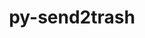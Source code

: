 ---
title: "py-send2trash"
layout: cache
categories: [package, develop-2024-12-22]
meta: {"versions": ["1.8.3"], "compilers": ["gcc@=11.1.0", "gcc@=11.4.0", "gcc@=9.4.0", "oneapi@=2024.2.1"], "oss": ["ubuntu20.04", "ubuntu22.04"], "platforms": ["linux"], "targets": ["neoverse_v2", "ppc64le", "x86_64_v3"], "stacks": ["data-vis-sdk", "e4s", "e4s-neoverse-v2", "e4s-oneapi", "e4s-power", "root"], "num_specs": 6, "num_specs_by_stack": {"e4s-power": 1, "root": 6, "data-vis-sdk": 1, "e4s-neoverse-v2": 1, "e4s": 1, "e4s-oneapi": 2}}
spec_details: [{"hash": "k54xrswl47nx266askumoso6pfyk34ae", "compiler": "gcc@=9.4.0", "versions": ["1.8.3"], "os": "ubuntu20.04", "platform": "linux", "target": "ppc64le", "variants": ["build_system=python_pip"], "stacks": ["e4s-power", "root"], "size": "-", "tarball": "https://binaries.spack.io/develop-2024-12-22/build_cache/linux-ubuntu20.04-ppc64le/gcc-9.4.0/py-send2trash-1.8.3/linux-ubuntu20.04-ppc64le-gcc-9.4.0-py-send2trash-1.8.3-k54xrswl47nx266askumoso6pfyk34ae.spack"}, {"hash": "eoxrgdsyvon4gghjpcbbtwpwlprr6fni", "compiler": "gcc@=11.1.0", "versions": ["1.8.3"], "os": "ubuntu20.04", "platform": "linux", "target": "x86_64_v3", "variants": ["build_system=python_pip"], "stacks": ["data-vis-sdk", "root"], "size": "-", "tarball": "https://binaries.spack.io/develop-2024-12-22/build_cache/linux-ubuntu20.04-x86_64_v3/gcc-11.1.0/py-send2trash-1.8.3/linux-ubuntu20.04-x86_64_v3-gcc-11.1.0-py-send2trash-1.8.3-eoxrgdsyvon4gghjpcbbtwpwlprr6fni.spack"}, {"hash": "n5ghpmyldgilkimfajtcphudytvlrziy", "compiler": "gcc@=11.4.0", "versions": ["1.8.3"], "os": "ubuntu22.04", "platform": "linux", "target": "neoverse_v2", "variants": ["build_system=python_pip"], "stacks": ["e4s-neoverse-v2", "root"], "size": "-", "tarball": "https://binaries.spack.io/develop-2024-12-22/build_cache/linux-ubuntu22.04-neoverse_v2/gcc-11.4.0/py-send2trash-1.8.3/linux-ubuntu22.04-neoverse_v2-gcc-11.4.0-py-send2trash-1.8.3-n5ghpmyldgilkimfajtcphudytvlrziy.spack"}, {"hash": "3fpdcc6vmvptbvnxyuum7ox7agqvspwl", "compiler": "gcc@=11.4.0", "versions": ["1.8.3"], "os": "ubuntu22.04", "platform": "linux", "target": "x86_64_v3", "variants": ["build_system=python_pip"], "stacks": ["root", "e4s"], "size": "-", "tarball": "https://binaries.spack.io/develop-2024-12-22/build_cache/linux-ubuntu22.04-x86_64_v3/gcc-11.4.0/py-send2trash-1.8.3/linux-ubuntu22.04-x86_64_v3-gcc-11.4.0-py-send2trash-1.8.3-3fpdcc6vmvptbvnxyuum7ox7agqvspwl.spack"}, {"hash": "6w7txeeqssm3ddenn6pgwwa3iewemaiu", "compiler": "oneapi@=2024.2.1", "versions": ["1.8.3"], "os": "ubuntu22.04", "platform": "linux", "target": "x86_64_v3", "variants": ["build_system=python_pip"], "stacks": ["root", "e4s-oneapi"], "size": "-", "tarball": "https://binaries.spack.io/develop-2024-12-22/build_cache/linux-ubuntu22.04-x86_64_v3/oneapi-2024.2.1/py-send2trash-1.8.3/linux-ubuntu22.04-x86_64_v3-oneapi-2024.2.1-py-send2trash-1.8.3-6w7txeeqssm3ddenn6pgwwa3iewemaiu.spack"}, {"hash": "4m23fngmqvv4umo6ejxv3nmhbrjilgse", "compiler": "oneapi@=2024.2.1", "versions": ["1.8.3"], "os": "ubuntu22.04", "platform": "linux", "target": "x86_64_v3", "variants": ["build_system=python_pip"], "stacks": ["root", "e4s-oneapi"], "size": "-", "tarball": "https://binaries.spack.io/develop-2024-12-22/build_cache/linux-ubuntu22.04-x86_64_v3/oneapi-2024.2.1/py-send2trash-1.8.3/linux-ubuntu22.04-x86_64_v3-oneapi-2024.2.1-py-send2trash-1.8.3-4m23fngmqvv4umo6ejxv3nmhbrjilgse.spack"}]
---